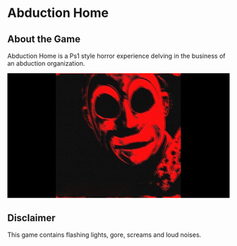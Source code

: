 # **Abduction Home**

## **About the Game**
Abduction Home is a Ps1 style horror experience delving in the business of an abduction organization.

 ![ADH](Assets/ADH.png)

 ## **Disclaimer**
 This game contains flashing lights, gore, screams and loud noises.

